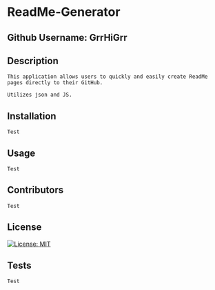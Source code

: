 
#  ReadMe-Generator

##  Github Username: GrrHiGrr

## Description
    This application allows users to quickly and easily create ReadMe pages directly to their GitHub.
    
    Utilizes json and JS.

## Installation
    Test
    
## Usage
    Test
        
## Contributors
    Test
    
## License
[![License: MIT](https://img.shields.io/badge/License-MIT-yellow.svg)](https://opensource.org/licenses/MIT)
    
## Tests
    Test
    
